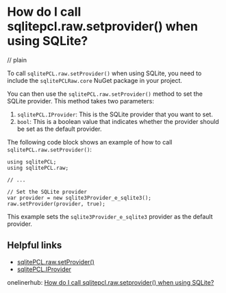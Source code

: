 # How do I call sqlitepcl.raw.setprovider() when using SQLite?
// plain

To call `sqlitePCL.raw.setProvider()` when using SQLite, you need to include the `sqlitePCLRaw.core` NuGet package in your project.

You can then use the `sqlitePCL.raw.setProvider()` method to set the SQLite provider. This method takes two parameters:

1. `sqlitePCL.IProvider`: This is the SQLite provider that you want to set.
2. `bool`: This is a boolean value that indicates whether the provider should be set as the default provider.

The following code block shows an example of how to call `sqlitePCL.raw.setProvider()`:

```
using sqlitePCL;
using sqlitePCL.raw;

// ...

// Set the SQLite provider
var provider = new sqlite3Provider_e_sqlite3();
raw.setProvider(provider, true);
```

This example sets the `sqlite3Provider_e_sqlite3` provider as the default provider.

## Helpful links

- [sqlitePCL.raw.setProvider()](https://github.com/ericsink/SQLitePCL.raw/blob/master/doc/sqlitepclraw.core/api/setprovider.md)
- [sqlitePCL.IProvider](https://github.com/ericsink/SQLitePCL.raw/blob/master/doc/sqlitepclraw.core/api/IProvider.md)

onelinerhub: [How do I call sqlitepcl.raw.setprovider() when using SQLite?](https://onelinerhub.com/sqlite/how-do-i-call-sqlitepcl-raw-setprovider---when-using-sqlite)